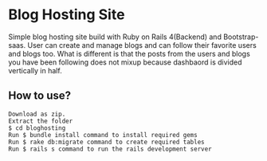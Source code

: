 # Blog Hosting Site
Simple blog hosting site build with Ruby on Rails 4(Backend) and Bootstrap-saas.
User can create and manage blogs and can follow their favorite users and blogs too. What is different is that the posts from the users and blogs you have been following does not mixup because dashbaord is divided vertically in half.

## How to use?

    Download as zip.
    Extract the folder
    $ cd bloghosting
    Run $ bundle install command to install required gems
    Run $ rake db:migrate command to create required tables
    Run $ rails s command to run the rails development server

